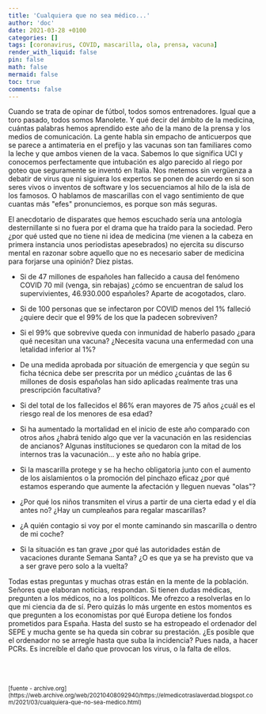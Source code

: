 ```yaml
---
title: 'Cualquiera que no sea médico...'
author: 'doc'
date: 2021-03-28 +0100
categories: []
tags: [coronavirus, COVID, mascarilla, ola, prensa, vacuna]
render_with_liquid: false
pin: false
math: false
mermaid: false
toc: true
comments: false
---
```

Cuando se trata de opinar de fútbol, todos somos entrenadores. Igual que a toro pasado, todos somos Manolete. Y qué decir del ámbito de la medicina, cuántas palabras hemos aprendido este año de la mano de la prensa y los medios de comunicación. La gente habla sin empacho de anticuerpos que se parece a antimateria en el prefijo y las vacunas son tan familiares como la leche y que ambos vienen de la vaca. Sabemos lo que significa UCI y conocemos perfectamente que intubación es algo parecido al riego por goteo que seguramente se inventó en Italia. Nos metemos sin vergüenza a debatir de virus que ni siguiera los expertos se ponen de acuerdo en si son seres vivos o inventos de software y los secuenciamos al hilo de la isla de los famosos. O hablamos de mascarillas con el vago sentimiento de que cuantas más "efes" pronunciemos, es porque son más seguras.  

El anecdotario de disparates que hemos escuchado sería una antología desternillante si no fuera por el drama que ha traído para la sociedad. Pero ¿por qué usted que no tiene ni idea de medicina (me vienen a la cabeza en primera instancia unos periodistas apesebrados) no ejercita su discurso mental en razonar sobre aquello que no es necesario saber de medicina para forjarse una opinión? Diez pistas.  

- Si de 47 millones de españoles han fallecido a causa del fenómeno COVID 70 mil (venga, sin rebajas) ¿cómo se encuentran de salud los supervivientes, 46.930.000 españoles? Aparte de acogotados, claro.

- Si de 100 personas que se infectaron por COVID menos del 1% falleció ¿quiere decir que el 99% de los que la padecen sobreviven?

- Si el 99% que sobrevive queda con inmunidad de haberlo pasado ¿para qué necesitan una vacuna? ¿Necesita vacuna una enfermedad con una letalidad inferior al 1%?

- De una medida aprobada por situación de emergencia y que según su ficha técnica debe ser prescrita por un médico ¿cuántas de las 6 millones de dosis españolas han sido aplicadas realmente tras una prescripción facultativa?

- Si del total de los fallecidos el 86% eran mayores de 75 años ¿cuál es el riesgo real de los menores de esa edad?

- Si ha aumentado la mortalidad en el inicio de este año comparado con otros años ¿habrá tenido algo que ver la vacunación en las residencias de ancianos? Algunas instituciones se quedaron con la mitad de los internos tras la vacunación... y este año no había gripe.

- Si la mascarilla protege y se ha hecho obligatoria junto con el aumento de los aislamientos o la promoción del pinchazo eficaz ¿por qué estamos esperando que aumente la afectación y lleguen nuevas "olas"?

- ¿Por qué los niños transmiten el virus a partir de una cierta edad y el día antes no? ¿Hay un cumpleaños para regalar mascarillas?

- ¿A quién contagio si voy por el monte caminando sin mascarilla o dentro de mi coche?

- Si la situación es tan grave ¿por qué las autoridades están de vacaciones durante Semana Santa? ¿O es que ya se ha previsto que va a ser grave pero solo a la vuelta?  

Todas estas preguntas y muchas otras están en la mente de la población. Señores que elaboran noticias, respondan. Si tienen dudas médicas, pregunten a los médicos, no a los políticos. Me ofrezco a resolverlas en lo que mi ciencia da de sí. Pero quizás lo más urgente en estos momentos es que pregunten a los economistas por qué Europa detiene los fondos prometidos para España. Hasta del susto se ha estropeado el ordenador del SEPE y mucha gente se ha queda sin cobrar su prestación. ¿Es posible que el ordenador no se arregle hasta que suba la incidencia? Pues nada, a hacer PCRs. Es increíble el daño que provocan los virus, o la falta de ellos.  

<br>
<br>
<br>
<small>[fuente - archive.org](https://web.archive.org/web/20210408092940/https://elmedicotraslaverdad.blogspot.com/2021/03/cualquiera-que-no-sea-medico.html)</small>  
